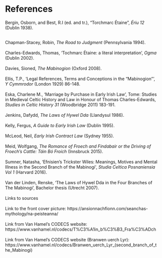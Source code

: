 <html>

<body>

<h1><strong>References</strong></h1>

<p1>

Bergin, Osborn, and Best, R.I (ed. and tr.), “Torchmarc Étaine”, <i>Ériu 12</i> (Dublin 1938).

<br>
Chapman-Stacey, Robin, <i>The Road to Judgment</i> (Pennsylvania 1994).
</br>

<br>
Charles-Edwards, Thomas, ‘Tochmarc Étaine: a literal interpretation’, <i>Ogma</i> (Dublin 2002). 
</br>

<br>
Davies, Sioned, <i>The Mabinogion</i> (Oxford 2008). 
</br>

<br>
Ellis, T.P., ‘Legal References, Terms and Conceptions in the “Mabinogion”’, <i>Y Cymmrodor</i> (London 1929) 86-148.  
</br>

<br>
Eska, Charlene M., ‘Marriage by Purchase in Early Irish Law’, 
Tome: Studies in Medieval Celtic History and Law in Honour of Thomas Charles-Edwards, <i>Studies in Celtic History 31</i> (Woodbridge 2011) 183-191. 
</br>

<br>
Jenkins, Dafydd, <i>The Laws of Hywel Dda</i> (Llandysul 1986).
</br>

<br>
Kelly, Fergus, <i>A Guide to Early Irish Law</i> (Dublin 1995).
</br>

<br>
McLeod, Neil, <i>Early Irish Contract Law</i> (Sydney 1955). 
</br>

<br>
Meid, Wolfgang, <i>The Romance of Froech and Findabair or the Driving of Froech’s Cattle: Táin Bó Froích</i> (Innsbruck 2015). 
</br>

<br>
Sumner, Natasha, ‘Efnisien’s Trickster Wiles: Meanings, Motives and Mental Illness in the Second Branch of the Mabinogi', <i>Studia Celtica Posnaniensia Vol 1</i> 
(Harvard 2016).
</br>

<br>
Van der Linden, Renske, ‘The Laws of Hywel Dda in the Four Branches of The Mabinogi’, Bachelor thesis (Utrecht 2007). 
</br>
</p1>


<p2>

<br>
Links to sources
</br>
<br>
Link to the front cover picture: https://ansionnachfionn.com/seanchas-mythology/na-peisteanna/ 
</br>

<br>
Link from Van Hamel’s CODECS website: https://www.vanhamel.nl/codecs/T%C3%A1in_b%C3%B3_Fra%C3%ADch 
</br>

<br>
Link from Van Hamel’s CODECS website (Branwen uerch Lyr): https://www.vanhamel.nl/codecs/Branwen_uerch_Lyr_(second_branch_of_the_Mabinogi) 
</br>

</p2>


</body>

</html> 
